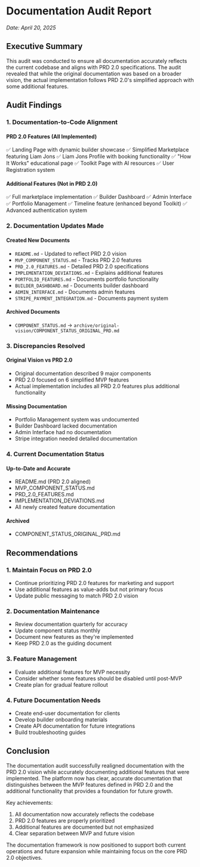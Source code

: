 # Documentation Audit Report
*Date: April 20, 2025*

## Executive Summary

This audit was conducted to ensure all documentation accurately reflects the current codebase and aligns with PRD 2.0 specifications. The audit revealed that while the original documentation was based on a broader vision, the actual implementation follows PRD 2.0's simplified approach with some additional features.

## Audit Findings

### 1. Documentation-to-Code Alignment

#### PRD 2.0 Features (All Implemented)
✅ Landing Page with dynamic builder showcase
✅ Simplified Marketplace featuring Liam Jons
✅ Liam Jons Profile with booking functionality
✅ "How It Works" educational page
✅ Toolkit Page with AI resources
✅ User Registration system

#### Additional Features (Not in PRD 2.0)
✅ Full marketplace implementation
✅ Builder Dashboard
✅ Admin Interface
✅ Portfolio Management
✅ Timeline feature (enhanced beyond Toolkit)
✅ Advanced authentication system

### 2. Documentation Updates Made

#### Created New Documents
- `README.md` - Updated to reflect PRD 2.0 vision
- `MVP_COMPONENT_STATUS.md` - Tracks PRD 2.0 features
- `PRD_2.0_FEATURES.md` - Detailed PRD 2.0 specifications
- `IMPLEMENTATION_DEVIATIONS.md` - Explains additional features
- `PORTFOLIO_FEATURES.md` - Documents portfolio functionality
- `BUILDER_DASHBOARD.md` - Documents builder dashboard
- `ADMIN_INTERFACE.md` - Documents admin features
- `STRIPE_PAYMENT_INTEGRATION.md` - Documents payment system

#### Archived Documents
- `COMPONENT_STATUS.md` → `archive/original-vision/COMPONENT_STATUS_ORIGINAL_PRD.md`

### 3. Discrepancies Resolved

#### Original Vision vs PRD 2.0
- Original documentation described 9 major components
- PRD 2.0 focused on 6 simplified MVP features
- Actual implementation includes all PRD 2.0 features plus additional functionality

#### Missing Documentation
- Portfolio Management system was undocumented
- Builder Dashboard lacked documentation
- Admin Interface had no documentation
- Stripe integration needed detailed documentation

### 4. Current Documentation Status

#### Up-to-Date and Accurate
- README.md (PRD 2.0 aligned)
- MVP_COMPONENT_STATUS.md
- PRD_2.0_FEATURES.md
- IMPLEMENTATION_DEVIATIONS.md
- All newly created feature documentation

#### Archived
- COMPONENT_STATUS_ORIGINAL_PRD.md

## Recommendations

### 1. Maintain Focus on PRD 2.0
- Continue prioritizing PRD 2.0 features for marketing and support
- Use additional features as value-adds but not primary focus
- Update public messaging to match PRD 2.0 vision

### 2. Documentation Maintenance
- Review documentation quarterly for accuracy
- Update component status monthly
- Document new features as they're implemented
- Keep PRD 2.0 as the guiding document

### 3. Feature Management
- Evaluate additional features for MVP necessity
- Consider whether some features should be disabled until post-MVP
- Create plan for gradual feature rollout

### 4. Future Documentation Needs
- Create end-user documentation for clients
- Develop builder onboarding materials
- Create API documentation for future integrations
- Build troubleshooting guides

## Conclusion

The documentation audit successfully realigned documentation with the PRD 2.0 vision while accurately documenting additional features that were implemented. The platform now has clear, accurate documentation that distinguishes between the MVP features defined in PRD 2.0 and the additional functionality that provides a foundation for future growth.

Key achievements:
1. All documentation now accurately reflects the codebase
2. PRD 2.0 features are properly prioritized
3. Additional features are documented but not emphasized
4. Clear separation between MVP and future vision

The documentation framework is now positioned to support both current operations and future expansion while maintaining focus on the core PRD 2.0 objectives.
